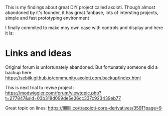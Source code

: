 This is my findings about great DIY project called axoloti. Though almost abandoned by it's founder, it has great fanbase, lots of intersting projects, simple and fast prototyping environment

I finally commited to make moy own case with controls and display and here it is:


# Links and ideas
Original forum is unfortunately abandoned. But fortunately someone did a backup here:
https://sebiik.github.io/community.axoloti.com.backup/index.html

This is next trial to revive project:
https://modwiggler.com/forum/viewtopic.php?t=277847&sid=03b318d099de5e36cc337c923439eb77

Great topic on lines:
https://llllllll.co/t/axoloti-core-derivatives/3591?page=9

